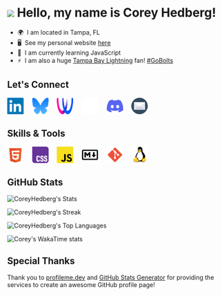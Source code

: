 # ![](https://user-images.githubusercontent.com/18350557/176309783-0785949b-9127-417c-8b55-ab5a4333674e.gif) Hello, my name is Corey Hedberg!

- 🌍  I am located in Tampa, FL
- 🖥️  See my personal website [here](https://coreyhedberg.dev)
- 🧠  I am currently learning JavaScript
- ⚡  I am also a huge [Tampa Bay Lightning](https://www.nhl.com/lightning) fan! [#GoBolts](https://bsky.app/hashtag/GoBolts)

## Let's Connect

<p align="left">
<a href="https://www.linkedin.com/in/coreyhedberg" target="_blank" rel="noreferrer"><img src="./images/linkedin.svg" alt="LinkedIn" width="38" height="38" /></a>
&nbsp; &nbsp;
<a href="https://bsky.app/profile/cheddr.bsky.social" target="_blank" rel="noreferrer"><img src="./images/bluesky.svg" alt="Bluesky" width="38" height="38" /></a>
&nbsp; &nbsp;
<a href="https://wonderful.dev/CoreyHedberg" target="_blank" rel="noreferrer"><img src="./images/wonderful_dev.svg" alt="Wonderful.dev" width="38" height="38" /></a>
&nbsp; &nbsp;
<a href="https://www.freecodecamp.org/coreyhedberg" target="_blank" rel="noreferrer"><img src="./images/free_code_camp.svg" alt="Free Code Camp" width="38" height="38"/></a>
&nbsp; &nbsp;
<a href="https://discord.com/users/CoreyH#1378" target="_blank" rel="noreferrer"><img src="./images/discord.svg" alt="Discord" width="38" height="38" /></a>
&nbsp; &nbsp;
<a href="mailto:corey@coreyhedberg.dev" rel="noreferrer"><img src="./images/email.svg" alt="Email" width="38" height="38" /></a>
</p>

## Skills & Tools

<p align="left">
<img src="./images/html5.svg" alt="HTML5" width="38" />
&nbsp; &nbsp;
<img src="./images/css.svg" alt="CSS" width="38" />
&nbsp; &nbsp;
<img src="./images/javascript.svg" alt="JavaScript" width="38" />
&nbsp; &nbsp;
<img src="./images/markdown.svg" alt="Markdown" width="38" />
&nbsp; &nbsp;
<img src="./images/git.svg" alt="Git" width="38" />
&nbsp; &nbsp;
<img src="./images/linux.svg" alt="Linux" width="38" />
</p>

## GitHub Stats

![CoreyHedberg's Stats](https://github-readme-stats.vercel.app/api?username=CoreyHedberg&theme=tokyonight&show_icons=true&hide_border=true&count_private=true)

![CoreyHedberg's Streak](https://github-readme-streak-stats.herokuapp.com/?user=CoreyHedberg&theme=tokyonight&hide_border=true)

![CoreyHedberg's Top Languages](https://github-readme-stats.vercel.app/api/top-langs/?username=CoreyHedberg&theme=tokyonight&show_icons=true&hide_border=true&layout=pie)

![Corey's WakaTime stats](https://github-readme-stats.vercel.app/api/wakatime?username=chedberg&theme=tokyonight&hide_border=true&display_format=percent&v=2)

## Special Thanks

Thank you to [profileme.dev](https://www.profileme.dev/) and [GitHub Stats Generator](https://gh-stats-gen.vercel.app/) for providing the services to create an awesome GitHub profile page!
